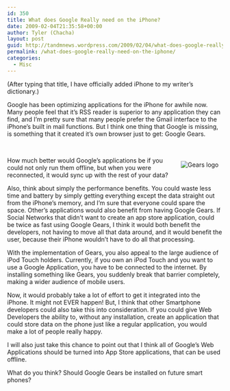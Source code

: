 ```yaml
---
id: 350
title: What does Google Really need on the iPhone?
date: 2009-02-04T21:35:58+00:00
author: Tyler (Chacha)
layout: post
guid: http://tandmnews.wordpress.com/2009/02/04/what-does-google-really-need-on-the-iphone/
permalink: /what-does-google-really-need-on-the-iphone/
categories:
  - Misc
---
```

(After typing that title, I have officially added iPhone to my writer’s dictionary.)

Google has been optimizing applications for the iPhone for awhile now. Many people feel that it’s RSS reader is superior to any application they can find, and I’m pretty sure that many people prefer the Gmail interface to the iPhone’s built in mail functions. But I think one thing that Google is missing, is something that it created it’s own browser just to get: Google Gears.

<!--more-->

&#160;

<img style="margin:10px" alt="Gears logo" align="right" src="http://gears.google.com/images/logo_153x43.gif" />How much better would Google’s applications be if you could not only run them offline, but when you were reconnected, it would sync up with the rest of your data?&#160; 

Also, think about simply the performance benefits. You could waste less time and battery by simply getting everything except the data straight out from the iPhone’s memory, and I’m sure that everyone could spare the space. Other’s applications would also benefit from having Google Gears. If Social Networks that didn’t want to create an app store application, could be twice as fast using Google Gears, I think it would both benefit the developers, not having to move all that data around, and it would benefit the user, because their iPhone wouldn’t have to do all that processing.

With the implementation of Gears, you also appeal to the large audience of iPod Touch holders. Currently, if you own an iPod Touch and you want to use a Google Application, you have to be connected to the internet. By installing something like Gears, you suddenly break that barrier completely, making a wider audience of mobile users.

Now, it would probably take a lot of effort to get it integrated into the iPhone. It might not EVER happen! But, I think that other Smartphone developers could also take this into consideration. If you could give Web Developers the ability to, without any installation, create an application that could store data on the phone just like a regular application, you would make a lot of people really happy.

I will also just take this chance to point out that I think all of Google’s Web Applications should be turned into App Store applications, that can be used offline.

What do you think? Should Google Gears be installed on future smart phones?